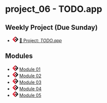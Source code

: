 # project_06 - TODO.app

## Weekly Project (Due Sunday)
- ![FSA](/logo.png) [🔬 Project: *TODO.app*]()

## Modules

- ![FSA](/logo.png) [Module 01](module_01)
- ![FSA](/logo.png) [Module 02](module_02)
- ![FSA](/logo.png) [Module 03](module_03)
- ![FSA](/logo.png) [Module 04](module_04)
- ![FSA](/logo.png) [Module 05](module_05)
<!-- - ![FSA](/logo.png) [Review](review) -->